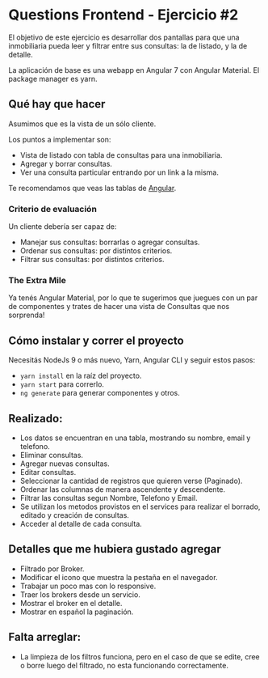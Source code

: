 # Questions Frontend - Ejercicio #2

El objetivo de este ejercicio es desarrollar dos pantallas para que una inmobiliaria
pueda leer y filtrar entre sus consultas: la de listado, y la de detalle.

La aplicación de base es una webapp en Angular 7 con Angular Material. El package
manager es yarn.

## Qué hay que hacer

Asumimos que es la vista de un sólo cliente.

Los puntos a implementar son:
- Vista de listado con tabla de consultas para una inmobiliaria.
- Agregar y borrar consultas.
- Ver una consulta particular entrando por un link a la misma.

Te recomendamos que veas las tablas de [Angular](https://material.angular.io/components/table/overview).

### Criterio de evaluación
Un cliente debería ser capaz de:
- Manejar sus consultas: borrarlas o agregar consultas.
- Ordenar sus consultas: por distintos criterios.
- Filtrar sus consultas: por distintos criterios.


### The Extra Mile
Ya tenés Angular Material, por lo que te sugerimos que juegues con un par de componentes y trates de hacer una
vista de Consultas que nos sorprenda!


## Cómo instalar y correr el proyecto
Necesitás NodeJs 9 o más nuevo, Yarn, Angular CLI y seguir estos pasos:
- `yarn install` en la raíz del proyecto.
- `yarn start` para correrlo.
- `ng generate` para generar componentes y otros.

## Realizado:
- Los datos se encuentran en una tabla, mostrando su nombre, email y telefono.
- Eliminar consultas.
- Agregar nuevas consultas.
- Editar consultas.
- Seleccionar la cantidad de registros que quieren verse (Paginado).
- Ordenar las columnas de manera ascendente y descendente.
- Filtrar las consultas segun Nombre, Telefono y Email.
- Se utilizan los metodos provistos en el services para realizar el borrado, editado y creación de consultas.
- Acceder al detalle de cada consulta.

## Detalles que me hubiera gustado agregar
- Filtrado por Broker.
- Modificar el icono que muestra la pestaña en el navegador.
- Trabajar un poco mas con lo responsive.
- Traer los brokers desde un servicio.
- Mostrar el broker en el detalle.
- Mostrar en español la paginación.

## Falta arreglar:
- La limpieza de los filtros funciona, pero en el caso de que se edite, cree o borre luego del filtrado, no esta funcionando correctamente.




